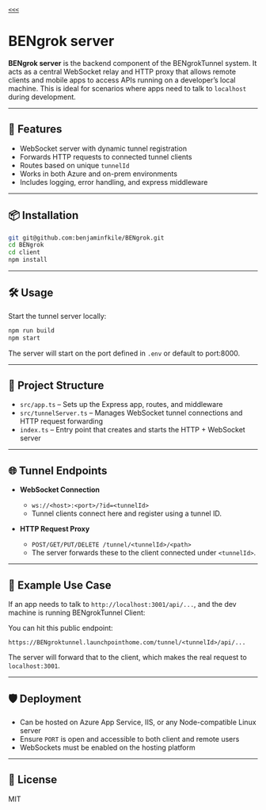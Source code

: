 [`<<<`](../README.md)

# BENgrok server

**BENgrok server** is the backend component of the BENgrokTunnel system. It acts as a central WebSocket relay and HTTP proxy that allows remote clients and mobile apps to access APIs running on a developer’s local machine. This is ideal for scenarios where apps need to talk to `localhost` during development.

---

## 🚀 Features

- WebSocket server with dynamic tunnel registration
- Forwards HTTP requests to connected tunnel clients
- Routes based on unique `tunnelId`
- Works in both Azure and on-prem environments
- Includes logging, error handling, and express middleware

---

## 📦 Installation

```bash
git git@github.com:benjaminfkile/BENgrok.git
cd BENgrok
cd client
npm install
```

---

## 🛠️ Usage

Start the tunnel server locally:

```bash
npm run build
npm start
```

The server will start on the port defined in `.env` or default to port:8000.

---

## 📂 Project Structure

- `src/app.ts` – Sets up the Express app, routes, and middleware
- `src/tunnelServer.ts` – Manages WebSocket tunnel connections and HTTP request forwarding
- `index.ts` – Entry point that creates and starts the HTTP + WebSocket server

---

## 🌐 Tunnel Endpoints

- **WebSocket Connection**
  - `ws://<host>:<port>/?id=<tunnelId>`
  - Tunnel clients connect here and register using a tunnel ID.

- **HTTP Request Proxy**
  - `POST/GET/PUT/DELETE /tunnel/<tunnelId>/<path>`
  - The server forwards these to the client connected under `<tunnelId>`.

---

## 🧠 Example Use Case

If an app needs to talk to `http://localhost:3001/api/...`, and the dev machine is running BENgrokTunnel Client:

You can hit this public endpoint:

```
https://BENgroktunnel.launchpointhome.com/tunnel/<tunnelId>/api/...
```

The server will forward that to the client, which makes the real request to `localhost:3001`.

---

## 🛡 Deployment

- Can be hosted on Azure App Service, IIS, or any Node-compatible Linux server
- Ensure `PORT` is open and accessible to both client and remote users
- WebSockets must be enabled on the hosting platform

---

## 📄 License

MIT